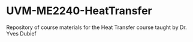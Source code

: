 # UVM-ME2240-HeatTransfer
Repository of course materials for the Heat Transfer course taught by Dr. Yves Dubief
